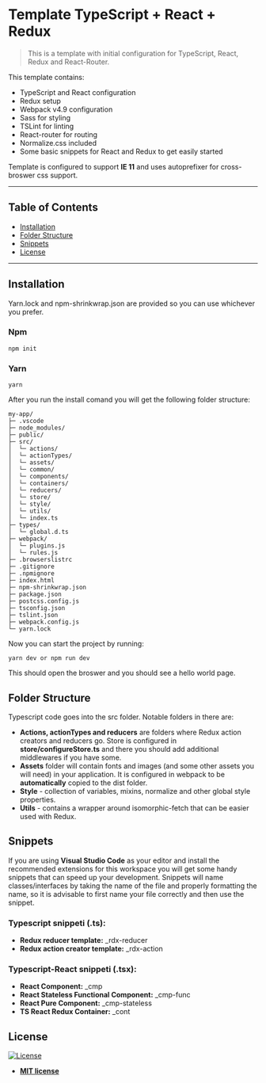 # Template TypeScript + React + Redux

> This is a template with initial configuration for TypeScript, React, Redux and React-Router.

This template contains:

* TypeScript and React configuration
* Redux setup
* Webpack v4.9 configuration
* Sass for styling
* TSLint for linting
* React-router for routing
* Normalize.css included
* Some basic snippets for React and Redux to get easily started

Template is configured to support __IE 11__ and uses autoprefixer for cross-broswer css support.

---

## Table of Contents

- [Installation](#installation)
- [Folder Structure](#folder-structure)
- [Snippets](#snippets)
- [License](#license)

---

## Installation

Yarn.lock and npm-shrinkwrap.json are provided so you can use whichever you prefer.

### Npm
```
npm init
```

### Yarn
```
yarn
```

After you run the install comand you will get the following folder structure:

```text
my-app/
├─ .vscode
├─ node_modules/
├─ public/
├─ src/
│  └─ actions/
│  └─ actionTypes/
│  └─ assets/
│  └─ common/
│  └─ components/
│  └─ containers/
│  └─ reducers/
│  └─ store/
│  └─ style/
│  └─ utils/
│  └─ index.ts
├─ types/
│  └─ global.d.ts
├─ webpack/
│  └─ plugins.js
│  └─ rules.js
├─ .browserslistrc
├─ .gitignore
├─ .npmignore
├─ index.html
├─ npm-shrinkwrap.json
├─ package.json
├─ postcss.config.js
├─ tsconfig.json
├─ tslint.json
├─ webpack.config.js
└─ yarn.lock
```

Now you can start the project by running:
```
yarn dev or npm run dev
```

This should open the broswer and you should see a hello world page.

## Folder Structure

Typescript code goes into the src folder. Notable folders in there are:

* __Actions, actionTypes and reducers__ are folders where Redux action creators and reducers go. Store is configured in __store/configureStore.ts__ and there you should add additional middlewares if you have some. 
* __Assets__ folder will contain fonts and images (and some other assets you will need) in your application. It is configured in webpack to be __automatically__ copied to the dist folder.
* __Style__  - collection of variables, mixins, normalize and other global style properties.
* __Utils__ - contains a wrapper around isomorphic-fetch that can be easier used with Redux.

## Snippets

If you are using __Visual Studio Code__ as your editor and install the recommended extensions for this workspace you will get some handy snippets that can speed up your development. Snippets will name classes/interfaces by taking the name of the file and properly formatting the name, so it is advisable to first name your file correctly and then use the snippet.

### Typescript snippeti (.ts):
* **Redux reducer template:** _rdx-reducer
* **Redux action creator template:** _rdx-action

### Typescript-React snippeti (.tsx):
* **React Component:** _cmp
* **React Stateless Functional Component:** _cmp-func
* **React Pure Component:** _cmp-stateless
* **TS React Redux Container:** _cont

## License

[![License](http://img.shields.io/:license-mit-blue.svg?style=flat-square)](http://badges.mit-license.org)

- **[MIT license](http://opensource.org/licenses/mit-license.php)**
